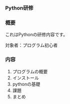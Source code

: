 ### Python研修

### 概要
これはPythonの研修内容です。

対象者：プログラム初心者


### 内容
1. プログラムの概要
2. インストール
3. pythonの基礎
4. 課題
5. まとめ

